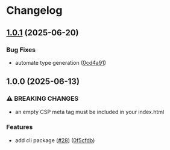 # Changelog

## [1.0.1](https://github.com/maccuaa/vite-plugin-csp/compare/v1.0.0...v1.0.1) (2025-06-20)


### Bug Fixes

* automate type generation ([0cd4a91](https://github.com/maccuaa/vite-plugin-csp/commit/0cd4a91555267f537ba7408fcc070c33545045f0))

## 1.0.0 (2025-06-13)


### ⚠ BREAKING CHANGES

* an empty CSP meta tag must be included in your index.html

### Features

* add cli package ([#28](https://github.com/maccuaa/vite-plugin-csp/issues/28)) ([0f5cfdb](https://github.com/maccuaa/vite-plugin-csp/commit/0f5cfdba1845b032ed6cdc6c3ea4cbbb605c93a4))
